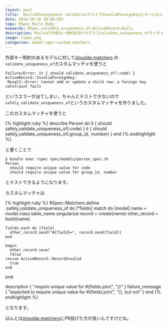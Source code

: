 ```yaml
---
layout: post
title:  Rails4のuniqueness validationテストでInvalidForeignKeyエラーにならないカスタムマッチャを作る
date: 2014-10-26 10:09:50J
tags: RSpec Rails Ruby
keywords: RSpec,validate_uniqueness_of,ActiveRecord,Rails
description: Rails4で外部キー制約を持つモデルでvalidate_uniqueness_ofマッチャを使うとInvalidForeignKeyエラーが起きてしまい、ちゃんとテストできないのでsafely_validate_uniqueness_ofカスタムマッチャを作りました。
image: rspec.png
categories: model-spec-custom-matchers
---
```


外部キー制約のあるモデルに対して[shoulda-matchers](https://github.com/thoughtbot/shoulda-matchers)
の`validate_uniqueness_of`カスタムマッチャを使うと

    Failure/Error: it { should validate_uniqueness_of(:code) }
    ActiveRecord::InvalidForeignKey:
     Mysql2::Error: Cannot add or update a child row: a foreign key constraint fails

というエラーが出てしまい、ちゃんとテストできないので`safely_validate_uniqueness_of`というカスタムマッチャを作りました。

このカスタムマッチャを使うと

{% highlight ruby %}
describe Person do
  it { should safely_validate_uniqueness_of(:code) }
  it { should safely_validate_uniqueness_of(:group_id, :number) }
end
{% endhighlight %}

と書くことで

    $ bundle exec rspec spec/models/person_spec.rb
    Person
      should require unique value for code
      should require unique value for group_id, number

とテストできるようになります。

カスタムマッチャは

{% highlight ruby %}
RSpec::Matchers.define :safely_validate_uniqueness_of do |*fields|
  match do |model|
    name = model.class.table_name.singularize
    record = create(name)
    other_record = build(name)

    fields.each do |field|
      other_record.send("#{field}=", record.send(field))
    end

    begin
      other_record.save!
      false
    rescue ActiveRecord::RecordInvalid
      true
    end
  end

  description { "require unique value for #{fields.join(", ")}" }
  failure_message { "expected to require unique value for #{fields.join(", ")}, but not" }
end
{% endhighlight %}

となります。

ほんとは[shoulda-matchers](https://github.com/thoughtbot/shoulda-matchers)にPR投げた方が良いんですけどね。
